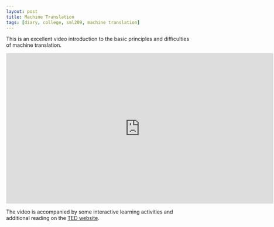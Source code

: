 ```yaml
---
layout: post
title: Machine Translation
tags: [diary, college, sml209, machine translation]
---
```

This is an excellent video introduction to the basic principles and difficulties of machine translation.

<iframe width="730" height="411" src="https://www.youtube.com/embed/X4BmV2t83SM" frameborder="0" allow="accelerometer; autoplay; encrypted-media; gyroscope; picture-in-picture" allowfullscreen></iframe>

The video is accompanied by some interactive learning activities and additional reading on the [TED website](https://ed.ted.com/lessons/how-computers-translate-human-language-ioannis-papachimonas#watch). 
